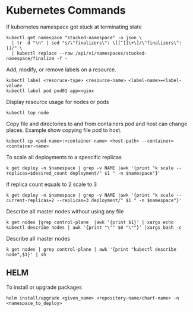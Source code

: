 # Kubernetes Commands

If kubernetes namespace got stuck at terminating state

~~~~
kubectl get namespace "stucked-namespace" -o json \
  | tr -d "\n" | sed "s/\"finalizers\": \[[^]]\+\]/\"finalizers\": []/" \
  | kubectl replace --raw /api/v1/namespaces/stucked-namespace/finalize -f -
~~~~

Add, modify, or remove labels on a resource.

~~~~
kubectl label <resoruce-type> <resource-name> <label-name>=<label-value>
kubectl label pod pod01 app=nginx 
~~~~

Display resource usage for nodes or pods

~~~~
kubectl top node
~~~~

Copy file and directories to and from containers pod and host can change places. Example show copying file pod to host.

~~~~
kubectl cp <pod-name>:<container-name> <host-path> --container=<container-name>
~~~~

To scale all deployments to a spescific replicas
~~~
k get deploy -n $namespace | grep -v NAME |awk '{print "k scale --replicas=$desired_count deployment/" $1 " -n $namespace"}'
~~~

If replica count equals to 2 scale to 3
~~~
k get deploy -n $namespace | grep -v NAME |awk '{print "k scale --current-replicas=2 --replicas=3 deployment/" $1 " -n $namespace"}'
~~~

Describe all master nodes without using any file
~~~
k get nodes |grep control-plane  |awk '{print $1}' | xargs echo kubectl describe nodes | awk '{print "\"" $0 "\""}' |xargs bash -c
~~~

Describe all master nodes
~~~
k get nodes | grep control-plane | awk '{print "kubectl describe node",$1}' | sh
~~~

## HELM

To install or upgrade packages
~~~
helm install/upgrade <given_name> <repository-name/chart-name> -n <namespace_to_deploy>
~~~
